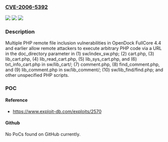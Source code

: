 ### [CVE-2006-5392](https://cve.mitre.org/cgi-bin/cvename.cgi?name=CVE-2006-5392)
![](https://img.shields.io/static/v1?label=Product&message=n%2Fa&color=blue)
![](https://img.shields.io/static/v1?label=Version&message=n%2Fa&color=blue)
![](https://img.shields.io/static/v1?label=Vulnerability&message=n%2Fa&color=brighgreen)

### Description

Multiple PHP remote file inclusion vulnerabilities in OpenDock FullCore 4.4 and earlier allow remote attackers to execute arbitrary PHP code via a URL in the doc_directory parameter in (1) sw/index_sw.php; (2) cart.php, (3) lib_cart.php, (4) lib_read_cart.php, (5) lib_sys_cart.php, and (6) txt_info_cart.php in sw/lib_cart/; (7) comment.php, (8) find_comment.php, and (9) lib_comment.php in sw/lib_comment/; (10) sw/lib_find/find.php; and other unspecified PHP scripts.

### POC

#### Reference
- https://www.exploit-db.com/exploits/2570

#### Github
No PoCs found on GitHub currently.

